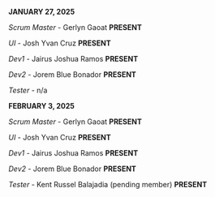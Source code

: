 **JANUARY 27, 2025**

_Scrum Master_ - Gerlyn Gaoat **PRESENT**

_UI_ - Josh Yvan Cruz **PRESENT**

_Dev1_ - Jairus Joshua Ramos **PRESENT**

_Dev2_ - Jorem Blue Bonador **PRESENT**

_Tester_ - n/a

**FEBRUARY 3, 2025**

_Scrum Master_ - Gerlyn Gaoat **PRESENT**

_UI_ - Josh Yvan Cruz **PRESENT**

_Dev1_ - Jairus Joshua Ramos **PRESENT**

_Dev2_ - Jorem Blue Bonador **PRESENT**

_Tester_ - Kent Russel Balajadia (pending member) **PRESENT**
